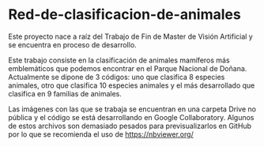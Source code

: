 # Red-de-clasificacion-de-animales


Este proyecto nace a raíz del Trabajo de Fin de Master de Visión Artificial y se encuentra en proceso de desarrollo.


Este trabajo consiste en la clasificación de animales mamíferos más emblemáticos que podemos encontrar en el Parque Nacional de Doñana.
Actualmente se dipone de 3 códigos: uno que clasifica 8 especies animales, otro que clasifica 10 especies animales y el más desarrollado que 
clasifica en 9 familias de animales.

Las imágenes con las que se trabaja se encuentran en una carpeta Drive no pública y el código se está desarrollando en Google Collaboratory. 
Algunos de estos archivos son demasiado pesados para previsualizarlos en GitHub por lo que se recomienda el uso de https://nbviewer.org/
